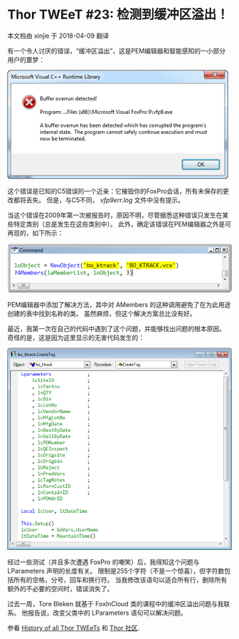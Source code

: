 ﻿Thor TWEeT #23: 检测到缓冲区溢出！
===
本文档由 xinjie 于 2018-04-09 翻译

有一个令人讨厌的错误，“缓冲区溢出”，这是PEM编辑器和智能感知的一小部分用户的噩梦：

![](Images/Tweet23a.png)

这个错误是已知的C5错误的一个近亲：它摧毁你的FoxPro会话，所有未保存的更改都将丢失。 但是，与C5不同， _vfp9err.log_ 文件中没有提示。

当这个错误在2009年第一次被报告时，原因不明，尽管据悉这种错误只发生在某些特定类别（总是发生在这些类别中）。 此外，确定该错误在PEM编辑器之外是可再现的，如下所示：

![](Images/Tweet23b.png)

PEM编辑器中添加了解决方法，其中对 AMembers 的这种调用避免了在为此用途创建的表中找到名称的类。 虽然麻烦，但这个解决方案总比没有好。

最近，我第一次在自己的代码中遇到了这个问题，并能够找出问题的根本原因。 奇怪的是，这是因为这里显示的无害代码发生的：

![](Images/Tweet23c.png)

经过一些测试（并且多次遭遇 FoxPro 的嘲笑）后，我得知这个问题与 LParameters 声明的长度有关。 限制是255个字符（不是一个惊喜），但字符数包括所有的空格，分号，回车和换行符。 当我修改该语句以适合所有行，删除所有额外的不必要的空间时，错误消失了。

过去一周，Tore Bleken 就基于 FoxInCloud 类的课程中的缓冲区溢出问题与我联系。 他报告说，改变父类中的 LParameters 语句可以解决问题。

参看 [History of all Thor TWEeTs](../TWEeTs.md) 和 [Thor 社区](https://groups.google.com/forum/?fromgroups#!forum/FoxProThor).

